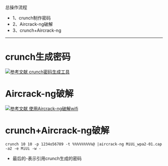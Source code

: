 总操作流程
- 1、crunch制作密码
- 2、Aircrack-ng破解
- 3、crunch+Aircrack-ng

***

# crunch生成密码

[![](https://img.shields.io/badge/参考文献-crunch密码生成工具-yellow.svg "参考文献 crunch密码生成工具")](https://github.com/OurNotes/CCN/blob/master/4.linux/02.kali%20linux/03.kail%20linux%E4%B9%8B%E7%A0%B4%E8%A7%A3/01.kali%20linux%E4%B9%8B%E4%BD%BF%E7%94%A8Aircrack-ng%E7%A0%B4%E8%A7%A3wifi.md)


# Aircrack-ng破解

[![](https://img.shields.io/badge/参考文献-使用Aircrack--ng破解wifi-yellow.svg "参考文献 使用Aircrack-ng破解wifi")](https://github.com/OurNotes/CCN/blob/master/4.linux/02.kali%20linux/04.kali%20linux%E4%B9%8B%E5%B7%A5%E5%85%B7/01.kali%20linux%E4%B9%8Bcrunch%E5%AF%86%E7%A0%81%E7%94%9F%E6%88%90%E5%B7%A5%E5%85%B7.md)

# crunch+Aircrack-ng破解

```
crunch 10 10 -p 1234o56789 -t %%%%%%%%%@ |aircrack-ng MiUi_wpa2-01.cap -a2 -e MiUi -w -
```

- 最后的-表示引用crunch生成的密码



